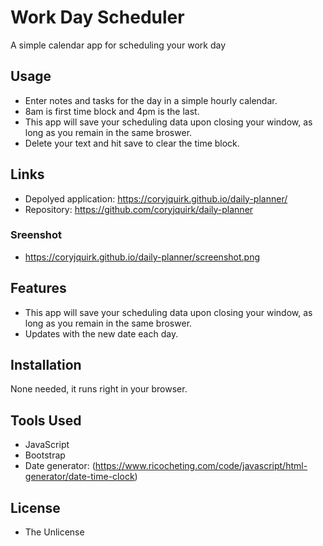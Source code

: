 # Work Day Scheduler
A simple calendar app for scheduling your work day

## Usage
* Enter notes and tasks for the day in a simple hourly calendar. 
* 8am is first time block and 4pm is the last.
* This app will save your scheduling data upon closing your window, as long as you remain in the same broswer.
* Delete your text and hit save to clear the time block.

## Links
* Depolyed application: https://coryjquirk.github.io/daily-planner/
* Repository: https://github.com/coryjquirk/daily-planner

### Sreenshot
* https://coryjquirk.github.io/daily-planner/screenshot.png

## Features
* This app will save your scheduling data upon closing your window, as long as you remain in the same broswer.
* Updates with the new date each day.

## Installation
None needed, it runs right in your browser.

## Tools Used
* JavaScript
* Bootstrap
* Date generator: (https://www.ricocheting.com/code/javascript/html-generator/date-time-clock)

## License

* The Unlicense
